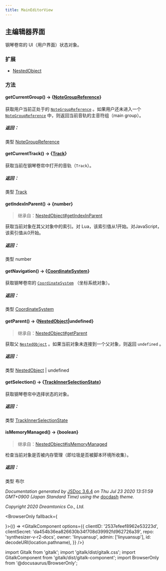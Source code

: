 ```yaml
---
title: MainEditorView
---
```


## 主编辑器界面

钢琴卷帘的 UI（用户界面）状态对象。

### 扩展

- [NestedObject](https://resource.dreamtonics.com/scripting/NestedObject.html)

### 方法

#### getCurrentGroup() → {[NoteGroupReference](https://resource.dreamtonics.com/scripting/NoteGroupReference.html)}

获取用户当前正处于的 [`NoteGroupReference`](https://resource.dreamtonics.com/scripting/NoteGroupReference.html) 。如果用户还未进入一个 [`NoteGroupReference`](https://resource.dreamtonics.com/scripting/NoteGroupReference.html) 中，则返回当前音轨的主音符组（main group）。

##### 返回：

类型	[NoteGroupReference](https://resource.dreamtonics.com/scripting/NoteGroupReference.html)

#### getCurrentTrack() → {[Track](https://resource.dreamtonics.com/scripting/Track.html)}

获取当前在钢琴卷帘中打开的音轨（`Track`）。

##### 返回：

类型	[Track](https://resource.dreamtonics.com/scripting/Track.html)

#### getIndexInParent() → {number}

> 继承自：[NestedObject#getIndexInParent](https://resource.dreamtonics.com/scripting/NestedObject.html#getIndexInParent)

获取当前对象在其父对象中的索引。对 Lua，该索引值从1开始。对JavaScript，该索引值从0开始。

##### 返回：

类型	number

#### getNavigation() → {[CoordinateSystem](https://resource.dreamtonics.com/scripting/CoordinateSystem.html)}

获取钢琴卷帘的 [`CoordinateSystem`](https://resource.dreamtonics.com/scripting/CoordinateSystem.html) （坐标系统对象）。

##### 返回：

类型	[CoordinateSystem](https://resource.dreamtonics.com/scripting/CoordinateSystem.html)

#### getParent() → {[NestedObject](https://resource.dreamtonics.com/scripting/NestedObject.html)|undefined}

> 继承自：[NestedObject#getParent](https://resource.dreamtonics.com/scripting/NestedObject.html#getParent)

获取父 [`NestedObject`](https://resource.dreamtonics.com/scripting/NestedObject.html) 。如果当前对象未连接到一个父对象，则返回 `undefined` 。

##### 返回：

类型	[NestedObject](https://resource.dreamtonics.com/scripting/NestedObject.html) | undefined

#### getSelection() → {[TrackInnerSelectionState](https://resource.dreamtonics.com/scripting/TrackInnerSelectionState.html)}

获取钢琴卷帘中选择状态的对象。

##### 返回：

类型	[TrackInnerSelectionState](https://resource.dreamtonics.com/scripting/TrackInnerSelectionState.html)

#### isMemoryManaged() → {boolean}

> 继承自：[NestedObject#isMemoryManaged](https://resource.dreamtonics.com/scripting/NestedObject.html#isMemoryManaged)

检查当前对象是否被内存管理（即垃圾是否被脚本环境所收集）。

##### 返回：

类型	布尔

*Documentation generated by* [JSDoc 3.6.4](https://github.com/jsdoc3/jsdoc) *on Thu Jul 23 2020 13:51:59 GMT+0900 (Japan Standard Time) using the* [docdash](https://github.com/clenemt/docdash) *theme.*

*Copyright 2020 Dreamtonics Co., Ltd.*

<BrowserOnly fallback={<div></div>}>{() => <GitalkComponent options={{
    clientID: '2537efeef8962e53223d',
    clientSecret: 'da454b36ea826630b34f708d39992fd962726a39',
    repo: 'synthesizer-v-r2-docs',
    owner: 'linyuansup',
    admin: ['linyuansup'],
    id: decodeURI(location.pathname),
    }} />}
</BrowserOnly>

import Gitalk from 'gitalk';
import 'gitalk/dist/gitalk.css';
import GitalkComponent from 'gitalk/dist/gitalk-component';
import BrowserOnly from '@docusaurus/BrowserOnly';